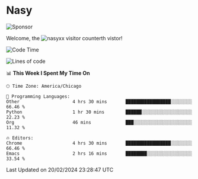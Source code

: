 # Nasy

<!--
<p align="center">
<img height="200" src="https://github-readme-stats.vercel.app/api?username=nasyxx&count_private=true&show_icons=true&theme=dracula&include_all_commits=true"/>
<img height="200" src="https://github-readme-stats.vercel.app/api/top-langs/?username=nasyxx&theme=dracula&hide=html,jupyter+notebook&count_private=true&show_icons=true"/>
</p>

  
----------------
-->

![Sponsor](https://img.shields.io/static/v1.svg?label=Sponsor&message=%E2%9D%A4&logo=GitHub&style=flat&color=pink)
 
Welcome, the ![nasyxx visitor counter](https://count.getloli.com/get/@nasyxx?theme=rule34)th vistor!
 
<!--START_SECTION:waka-->
![Code Time](http://img.shields.io/badge/Code%20Time-4%2C296%20hrs%2054%20mins-blue)

![Lines of code](https://img.shields.io/badge/From%20Hello%20World%20I%27ve%20Written-6.3%20million%20lines%20of%20code-blue)

📊 **This Week I Spent My Time On** 

```text
🕑︎ Time Zone: America/Chicago

💬 Programming Languages: 
Other                    4 hrs 30 mins       █████████████████░░░░░░░░   66.46 % 
Python                   1 hr 30 mins        ██████░░░░░░░░░░░░░░░░░░░   22.23 % 
Org                      46 mins             ███░░░░░░░░░░░░░░░░░░░░░░   11.32 % 

🔥 Editors: 
Chrome                   4 hrs 30 mins       █████████████████░░░░░░░░   66.46 % 
Emacs                    2 hrs 16 mins       ████████░░░░░░░░░░░░░░░░░   33.54 % 
```


 Last Updated on 20/02/2024 23:28:47 UTC
<!--END_SECTION:waka-->

<!-- ![visitors](https://visitor-badge.laobi.icu/badge?page_id=nasyxx.nasyxx) -->
